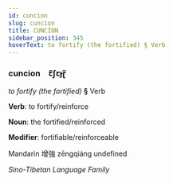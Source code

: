 ```yaml
---
id: cuncion
slug: cuncion
title: CUNCİON
sidebar_position: 345
hoverText: to fortify (the fortified) § Verb
---
```


### cuncion&emsp;<span kind="abugida">ꞇ̃ʃꞇɟɽ̃</span>

*to fortify (the fortified)* **§** Verb

**Verb**: to fortify/reinforce

**Noun**: the fortified/reinforced

**Modifier**: fortifiable/reinforceable

Mandarin 增強 zēngqiáng undefined

*Sino-Tibetan Language Family*
